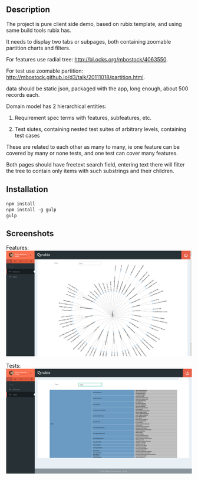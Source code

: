 ## Description

The project is pure client side demo, based on rubix template, and using same build tools rubix has.

It needs to display two tabs or subpages, both containing zoomable partition charts and filters.

For features use radial tree: http://bl.ocks.org/mbostock/4063550.

For test use zoomable partition: http://mbostock.github.io/d3/talk/20111018/partition.html.

data should be static json, packaged with the app, long enough, about 500 records each.

Domain model has 2 hierarchical entities:

1) Requirement spec terms with features, subfeatures, etc.

2) Test siutes, containing nested test suites of arbitrary levels, containing test cases

These are related to each other as many to many, ie one feature can be covered by many or none tests, and one test can cover many features.

Both pages should have freetext search field, entering text there will filter the tree to contain only items with such substrings and their children.

## Installation
```
npm install
npm install -g gulp
gulp
```
## Screenshots
Features: 
![Features](./screenshots/features.png)

Tests: 
![Tests](./screenshots/tests.png)

